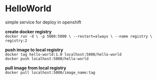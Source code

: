 # HelloWorld
simple  service for deploy in openshift

**create docker registry**<br>
`docker run -d \
  -p 5000:5000 \
  --restart=always \
  --name registry \
  registry:2`

**push image to local registry**<br>
`docker tag hello-world:1.0 localhost:5000/hello-world`<br>
`docker push localhost:5000/hello-world`

**pull image from local registry**<br>
`docker pull localhost:5000/image_name:tag`


